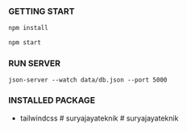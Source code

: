 ### GETTING START

```sh
npm install
```

```sh
npm start
```

### RUN SERVER

```
json-server --watch data/db.json --port 5000
```

### INSTALLED PACKAGE

- tailwindcss
#   s u r y a j a y a t e k n i k  
 #   s u r y a j a y a t e k n i k  
 